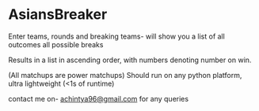 # AsiansBreaker
Enter teams, rounds and breaking teams- will show you a list of all outcomes all possible breaks


Results in a list in ascending order, with numbers denoting number on win.


(All matchups are power matchups)
Should run on any python platform, ultra lightweight (<1s of runtime)

contact me on- achintya96@gmail.com for any queries 
